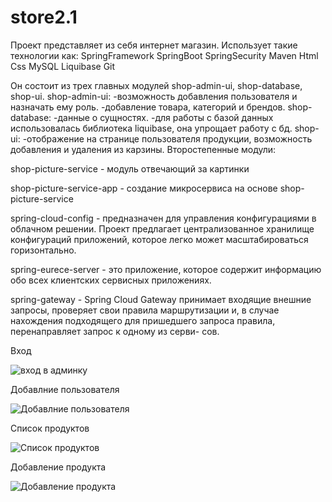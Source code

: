 # store2.1

Проект представляет из себя интернет магазин. Использует такие технологии как: 
SpringFramework
SpringBoot
SpringSecurity
Maven
Html
Css
MySQL
Liquibase
Git

Он состоит из трех главных модулей shop-admin-ui, shop-database, shop-ui. 
shop-admin-ui: 
      -возможность добавления пользователя и назначать ему роль.
      -добавление товара, категорий и брендов.
shop-database:
      -данные о сущностях.
      -для работы с базой данных использовалась библиотека liquibase, она упрощает работу с бд.
shop-ui:
      -отображение на странице пользователя продукции, возможность добавления и удаления из карзины.
Второстепенные модули:

shop-picture-service - модуль отвечающий за картинки 

shop-picture-service-app - создание микросервиса на основе shop-picture-service

spring-cloud-config - предназначен для управления конфигурациями в облачном решении. 
                      Проект предлагает централизованное хранилище конфигураций приложений, которое 
                      легко может масштабироваться горизонтально.
                      
spring-eurece-server -  это приложение, которое содержит информацию обо всех клиентских сервисных приложениях.

spring-gateway - Spring Cloud Gateway принимает входящие внешние запросы, проверяет
                 свои правила маршрутизации и, в случае нахождения подходящего для
                 пришедшего запроса правила, перенаправляет запрос к одному из серви-
                 сов.
                 
Вход

![вход в админку](https://user-images.githubusercontent.com/106084565/184637208-e2ac4de8-df32-4d21-a28f-44d295e56de8.png)

Добавлние пользователя

![Добавлние пользователя](https://user-images.githubusercontent.com/106084565/184638756-ba39c922-2930-4ce8-84ac-2703c498ec6d.png)

Список продуктов

![Список продуктов](https://user-images.githubusercontent.com/106084565/184638713-1488b62f-d98d-4c7c-96f8-237a3b6a0b4a.png)

Добавление продукта

![Добавление продукта](https://user-images.githubusercontent.com/106084565/184640782-c73d4671-c49b-44a2-9a7d-56ae614a4d18.png)




